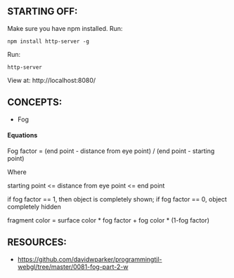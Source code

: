 ## STARTING OFF:

Make sure you have npm installed.
Run:
```
npm install http-server -g
```

Run:
```
http-server
```

View at: http://localhost:8080/

## CONCEPTS:

* Fog

#### Equations

Fog factor = (end point - distance from eye point) / (end point - starting point)

Where

starting point <= distance from eye point <= end point

if fog factor == 1, then object is completely shown; if fog factor == 0, object completely hidden

fragment color = surface color * fog factor + fog color * (1-fog factor)

## RESOURCES:

* https://github.com/davidwparker/programmingtil-webgl/tree/master/0081-fog-part-2-w
